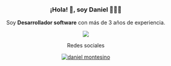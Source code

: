 <p align="center" width="300">
  <h3 align="center">¡Hola! 👋, soy Daniel 🚀👨‍💻</h3>
</p>
<p align="center">Soy <strong>Desarrollador software</strong> con más de 3 años de experiencia.</p>
<p align="center">
    <img src="https://skillicons.dev/icons?i=git,github,docker,js,react,typescript,nextjs,wordpress,php,postgres,mysql,jenkins" />
</p>
<p align="center">Redes sociales</p>
<p align="center">
  <a href="https://www.linkedin.com/in/daniel-montesino-villavicencio/" target="blank">
    <img src="https://skillicons.dev/icons?i=linkedin&theme=dark" alt="daniel montesino" />
  </a>
</p>
</p>
